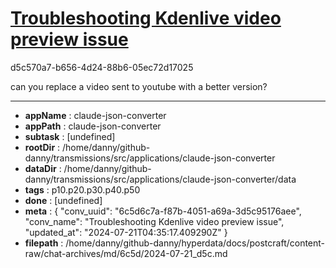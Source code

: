 # [Troubleshooting Kdenlive video preview issue](https://claude.ai/chat/6c5d6c7a-f87b-4051-a69a-3d5c95176aee)

d5c570a7-b656-4d24-88b6-05ec72d17025

can you replace a video sent to youtube with a better version?

---

* **appName** : claude-json-converter
* **appPath** : claude-json-converter
* **subtask** : [undefined]
* **rootDir** : /home/danny/github-danny/transmissions/src/applications/claude-json-converter
* **dataDir** : /home/danny/github-danny/transmissions/src/applications/claude-json-converter/data
* **tags** : p10.p20.p30.p40.p50
* **done** : [undefined]
* **meta** : {
  "conv_uuid": "6c5d6c7a-f87b-4051-a69a-3d5c95176aee",
  "conv_name": "Troubleshooting Kdenlive video preview issue",
  "updated_at": "2024-07-21T04:35:17.409290Z"
}
* **filepath** : /home/danny/github-danny/hyperdata/docs/postcraft/content-raw/chat-archives/md/6c5d/2024-07-21_d5c.md